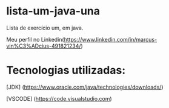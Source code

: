 # lista-um-java-una
Lista de exercício um, em java.

Meu perfil no Linkedin(https://www.linkedin.com/in/marcus-vin%C3%ADcius-491821234/)

# Tecnologias utilizadas: 

[JDK] (https://www.oracle.com/java/technologies/downloads/)

[VSCODE] (https://code.visualstudio.com)
